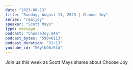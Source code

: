 ```yaml
---
date: "2023-08-13"
title: "Sunday, August 13, 2023 | Choose Joy"
series: "realjoy"
speaker: "Scott Mays"
type: message
podcast: "ChooseJoy.m4a"
podcast_bytes: "59846113"
podcast_duration: "31:13"
youtube_id: "S6ylbO8z5lA"
---
```

Join us this week as Scott Mays shares about Choose Joy
